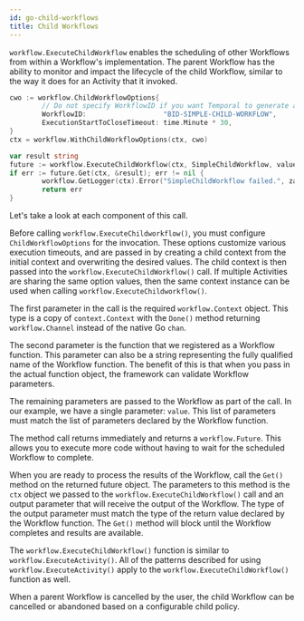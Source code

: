 ```yaml
---
id: go-child-workflows
title: Child Workflows
---
```


`workflow.ExecuteChildWorkflow` enables the scheduling of other Workflows from within a Workflow's
implementation. The parent Workflow has the ability to monitor and impact the lifecycle of the child
Workflow, similar to the way it does for an Activity that it invoked.

```go
cwo := workflow.ChildWorkflowOptions{
        // Do not specify WorkflowID if you want Temporal to generate a unique Id for the child execution.
        WorkflowID:                   "BID-SIMPLE-CHILD-WORKFLOW",
        ExecutionStartToCloseTimeout: time.Minute * 30,
}
ctx = workflow.WithChildWorkflowOptions(ctx, cwo)

var result string
future := workflow.ExecuteChildWorkflow(ctx, SimpleChildWorkflow, value)
if err := future.Get(ctx, &result); err != nil {
        workflow.GetLogger(ctx).Error("SimpleChildWorkflow failed.", zap.Error(err))
        return err
}
```
Let's take a look at each component of this call.

Before calling `workflow.ExecuteChildworkflow()`, you must configure `ChildWorkflowOptions` for the
invocation. These options customize various execution timeouts, and are passed in by creating a child
context from the initial context and overwriting the desired values. The child context is then passed
into the `workflow.ExecuteChildWorkflow()` call. If multiple Activities are sharing the same option
values, then the same context instance can be used when calling `workflow.ExecuteChildworkflow()`.

The first parameter in the call is the required `workflow.Context` object. This type is a copy of
`context.Context` with the `Done()` method returning `workflow.Channel` instead of the native Go `chan`.

The second parameter is the function that we registered as a Workflow function. This parameter can
also be a string representing the fully qualified name of the Workflow function. The benefit of this
is that when you pass in the actual function object, the framework can validate Workflow parameters.

The remaining parameters are passed to the Workflow as part of the call. In our example, we have a
single parameter: `value`. This list of parameters must match the list of parameters declared by
the Workflow function.

The method call returns immediately and returns a `workflow.Future`. This allows you to execute more
code without having to wait for the scheduled Workflow to complete.

When you are ready to process the results of the Workflow, call the `Get()` method on the returned future
object. The parameters to this method is the `ctx` object we passed to the
`workflow.ExecuteChildWorkflow()` call and an output parameter that will receive the output of the
Workflow. The type of the output parameter must match the type of the return value declared by the
Workflow function. The `Get()` method will block until the Workflow completes and results are
available.

The `workflow.ExecuteChildWorkflow()` function is similar to `workflow.ExecuteActivity()`. All of the
patterns described for using `workflow.ExecuteActivity()` apply to the `workflow.ExecuteChildWorkflow()`
function as well.

When a parent Workflow is cancelled by the user, the child Workflow can be cancelled or abandoned
based on a configurable child policy.

